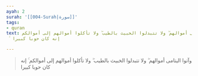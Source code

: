 ```yaml
---
ayah: 2
surah: '[[004-Surah|سورة]]'
tags:
- quran
text: وآتوا اليتامى أموالهم ۖ ولا تتبدلوا الخبيث بالطيب ۖ ولا تأكلوا أموالهم إلى أموالكم
  ۚ إنه كان حوبا كبيرا

---
```

> وآتوا اليتامى أموالهم ۖ ولا تتبدلوا الخبيث بالطيب ۖ ولا تأكلوا أموالهم إلى أموالكم ۚ إنه كان حوبا كبيرا
